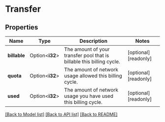 # Transfer

## Properties

Name | Type | Description | Notes
------------ | ------------- | ------------- | -------------
**billable** | Option<**i32**> | The amount of your transfer pool that is billable this billing cycle.  | [optional][readonly]
**quota** | Option<**i32**> | The amount of network usage allowed this billing cycle.  | [optional][readonly]
**used** | Option<**i32**> | The amount of network usage you have used this billing cycle.  | [optional][readonly]

[[Back to Model list]](../README.md#documentation-for-models) [[Back to API list]](../README.md#documentation-for-api-endpoints) [[Back to README]](../README.md)


